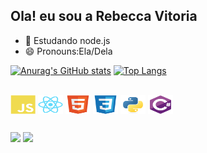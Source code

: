 ## Ola! eu sou a Rebecca Vitoria
- 🌱 Estudando node.js
- 😄 Pronouns:Ela/Dela

[![Anurag's GitHub stats](https://github-readme-stats.vercel.app/api?username=RebeccaReis&show_icons=true&theme=tokyonight&count_private=true&include_all_commits=true&line_height=33px)](https://github.com/RebeccaReis/github-readme-stats)
[![Top Langs](https://github-readme-stats.vercel.app/api/top-langs/?username=RebeccaReis&show_icons=true&theme=tokyonight&)](https://github.com/RebeccaReis/github-readme-stats)

<div style="display: inline_block"><br>
  <img align="center" alt="becca-Js" height="30" width="40" src="https://raw.githubusercontent.com/devicons/devicon/master/icons/javascript/javascript-plain.svg">
  <img align="center" alt="becca-React" height="30" width="40" src="https://raw.githubusercontent.com/devicons/devicon/master/icons/react/react-original.svg">
  <img align="center" alt="becca-HTML" height="30" width="40" src="https://raw.githubusercontent.com/devicons/devicon/master/icons/html5/html5-original.svg">
  <img align="center" alt="becca-CSS" height="30" width="40" src="https://raw.githubusercontent.com/devicons/devicon/master/icons/css3/css3-original.svg">
  <img align="center" alt="Rafa-Python" height="30" width="40" src="https://raw.githubusercontent.com/devicons/devicon/master/icons/python/python-original.svg">
  <img align="center" alt="becca-Csharp" height="30" width="40" src="https://raw.githubusercontent.com/devicons/devicon/master/icons/csharp/csharp-original.svg">
</div>

##

<div> 
  <a href = "mailto:rebeccavitoria174@gmail.com"><img src="https://img.shields.io/badge/-Gmail-%23333?style=for-the-badge&logo=gmail&logoColor=white" target="_blank"></a>
  <a href="https://www.linkedin.com/in/rebecca-vitoria-dos-santos-a841631b5/" target="_blank"><img src="https://img.shields.io/badge/-LinkedIn-%230077B5?style=for-the-badge&logo=linkedin&logoColor=white" target="_blank"></a> 
  
</div>
